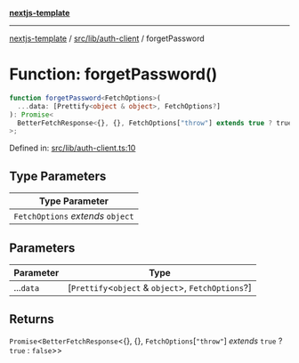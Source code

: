 [**nextjs-template**](../../../../README.md)

---

[nextjs-template](../../../../README.md) / [src/lib/auth-client](../README.md) / forgetPassword

# Function: forgetPassword()

```ts
function forgetPassword<FetchOptions>(
  ...data: [Prettify<object & object>, FetchOptions?]
): Promise<
  BetterFetchResponse<{}, {}, FetchOptions["throw"] extends true ? true : false>
>;
```

Defined in: [src/lib/auth-client.ts:10](https://github.com/Its-Satyajit/nextjs-template/blob/main/src/lib/auth-client.ts#L10)

## Type Parameters

| Type Parameter                    |
| --------------------------------- |
| `FetchOptions` _extends_ `object` |

## Parameters

| Parameter | Type                                                   |
| --------- | ------------------------------------------------------ |
| ...`data` | \[`Prettify`\<`object` & `object`\>, `FetchOptions`?\] |

## Returns

`Promise`\<`BetterFetchResponse`\<\{\}, \{\}, `FetchOptions`\[`"throw"`\] _extends_ `true` ? `true` : `false`\>\>
